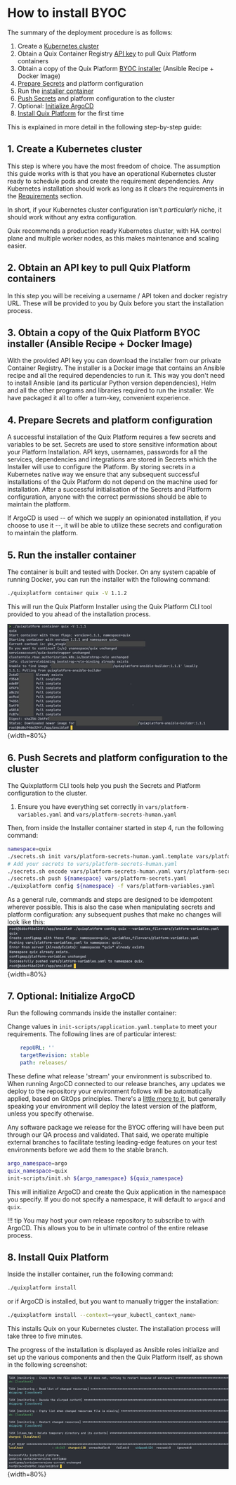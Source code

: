 # How to install BYOC

The summary of the deployment procedure is as follows:

1. Create a [Kubernetes cluster](#1-create-a-kubernetes-cluster)
2. Obtain a Quix Container Registry [API key](#2-obtain-an-api-key-to-pull-quix-platform-containers) to pull Quix Platform containers
3. Obtain a copy of the Quix Platform [BYOC installer](#3-obtain-a-copy-of-the-quix-platform-byoc-installer-ansible-recipe--docker-image) (Ansible Recipe + Docker Image)
4. [Prepare Secrets](#4-prepare-secrets-and-platform-configuration) and platform configuration
5. Run the [installer container](#5-run-the-installer-container)
6. [Push Secrets](#6-push-secrets-and-platform-configuration-to-the-cluster) and platform configuration to the cluster
7. Optional: [Initialize ArgoCD](#7-optional-initialize-argocd)
8. [Install Quix Platform](#8-install-quix-platform) for the first time

This is explained in more detail in the following step-by-step guide:

## 1. Create a Kubernetes cluster

This step is where you have the most freedom of choice. The assumption this guide works with is that you have an operational Kubernetes cluster ready to schedule pods and create the requirement dependencies. Any Kubernetes installation should work as long as it clears the requirements in the [Requirements](requirements.md) section.

In short, if your Kubernetes cluster configuration isn't _particularly_ niche, it should work without any extra configuration.

Quix recommends a production ready Kubernetes cluster, with HA control plane and multiple worker nodes, as this makes maintenance and scaling easier.

## 2. Obtain an API key to pull Quix Platform containers

In this step you will be receiving a username / API token and docker registry URL. These will be provided to you by Quix before you start the installation process.

## 3. Obtain a copy of the Quix Platform BYOC installer (Ansible Recipe + Docker Image)

With the provided API key you can download the installer from our private Container Registry. The installer is a Docker image that contains an Ansible recipe and all the required dependencies to run it. This way you don't need to install Ansible (and its particular Python version dependencies), Helm and all the other programs and libraries required to run the installer. We have packaged it all to offer a turn-key, convenient experience.

## 4. Prepare Secrets and platform configuration

A successful installation of the Quix Platform requires a few secrets and variables to be set. Secrets are used to store sensitive information about your Platform Installation. API keys, usernames, passwords for all the services, dependencies and integrations are stored in Secrets which the Installer will use to configure the Platform. By storing secrets in a Kubernetes native way we ensure that any subsequent successful installations of the Quix Platform do not depend on the machine used for installation. After a successful initialisation of the Secrets and Platform configuration, anyone with the correct permissions should be able to maintain the platform.

If ArgoCD is used -- of which we supply an opinionated installation, if you choose to use it --, it will be able to utilize these secrets and configuration to maintain the platform.

## 5. Run the installer container

The container is built and tested with Docker. On any system capable of running Docker, you can run the installer with the following command:

```bash
./quixplatform container quix -V 1.1.2
```

This will run the Quix Platform Installer using the Quix Platform CLI tool provided to you ahead of the installation process. 

![Quixplatform CLI](../images/byoc/using-quixplatform-cli.png){width=80%}

## 6. Push Secrets and platform configuration to the cluster

The Quixplatform CLI tools help you push the Secrets and Platform configuration to the cluster.

1. Ensure you have everything set correctly in `vars/platform-variables.yaml` and `vars/platform-secrets-human.yaml`

Then, from inside the Installer container started in step 4, run the following command:

```bash
namespace=quix
./secrets.sh init vars/platform-secrets-human.yaml.template vars/platform-secrets-human.yaml
# Add your secrets to vars/platform-secrets-human.yaml
./secrets.sh encode vars/platform-secrets-human.yaml vars/platform-secrets.yaml
./secrets.sh push ${namespace} vars/platform-secrets.yaml
./quixplatform config ${namespace} -f vars/platform-variables.yaml
```
As a general rule, commands and steps are designed to be idempotent wherever possible. This is also the case when manipulating secrets and platform configuration:
any subsequent pushes that make no changes will look like this: 
![Quixplatform CLI Config Push](../images/byoc/push-variables.png){width=80%}

## 7. Optional: Initialize ArgoCD

Run the following commands inside the installer container:

Change values in `init-scripts/application.yaml.template` to meet your requirements.
The following lines are of particular interest:

```yaml
    repoURL: ''
    targetRevision: stable
    path: releases/
```

These define what release 'stream' your environment is subscribed to. When running ArgoCD connected to our release branches, any updates we deploy to the repository your environment follows will be automatically applied, based on GitOps principles. There's a [little more to it](release-filtering.md), but generally speaking your environment will deploy the latest version of the platform, unless you specify otherwise.

Any software package we release for the BYOC offering will have been put through our QA process and validated. That said, we operate multiple external branches to facilitate testing leading-edge features on your test environments before we add them to the stable branch.

```bash
argo_namespace=argo
quix_namespace=quix
init-scripts/init.sh ${argo_namespace} ${quix_namespace}
```

This will initialize ArgoCD and create the Quix application in the namespace you specify. If you do not specify a namespace, it will default to `argocd` and `quix`.

!!! tip
    You may host your own release repository to subscribe to with ArgoCD. This allows you to be in ultimate control of the entire release process.

## 8. Install Quix Platform

Inside the installer container, run the following command:

```bash
./quixplatform install
```

or if ArgoCD is installed, but you want to manually trigger the installation:

```bash
./quixplatform install --context=<your_kubectl_context_name>
```

This installs Quix on your Kubernetes cluster. The installation process will take three to five minutes. 

The progress of the installation is displayed as Ansible roles initialize and set up the various components and then the Quix Platform itself, as shown in the following screenshot:

![Quixplatform Successful Installation](../images/byoc/byoc-successful-install.png){width=80%}
